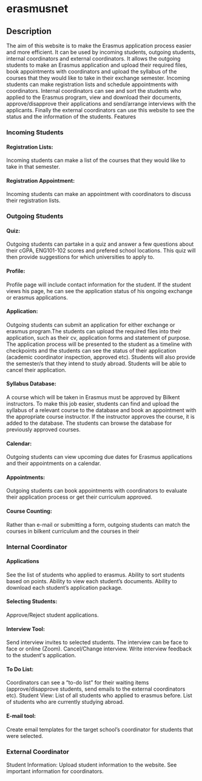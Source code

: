 # erasmusnet
## Description
The aim of this website is to make the Erasmus application process easier and more efficient. It can be used by incoming students, outgoing students, internal coordinators and external coordinators. It allows the outgoing students to make an Erasmus application and upload their required files, book appointments with coordinators and upload the syllabus of the courses that they would like to take in their exchange semester. Incoming students can make registration lists and schedule appointments with coordinators. Internal coordinators can see and sort the students who applied to the Erasmus program, view and download their documents, approve/disapprove their applications and send/arrange interviews with the applicants. Finally the external coordinators can use this website to see the status and the information of the students.
Features

### Incoming Students
#### Registration Lists:
Incoming students can make a list of the courses that they would like to take in that semester.
#### Registration Appointment:
Incoming students can make an appointment with coordinators to discuss their registration lists.

### Outgoing Students
#### Quiz:
Outgoing students can partake in a quiz and answer a few questions about their cGPA, ENG101-102 scores and prefered school locations. This quiz will then provide suggestions for which universities to apply to.
#### Profile: 
Profile page will include contact information for the student. If the student views his page, he can see the application status of his ongoing exchange or erasmus applications.
#### Application: 
Outgoing students can submit an application for either exchange or erasmus program.The students can upload the required files into their application, such as their cv, application forms and statement of purpose. The application process will be presented to the student as a timeline with checkpoints and the students can see the status of their application (academic coordinator inspection, approved etc). Students will also provide the semester/s that they intend to study abroad. Students will be able to cancel their application.
#### Syllabus Database: 
A course which will be taken in Erasmus must be approved by Bilkent instructors. To make this job easier, students can find and upload the syllabus of a relevant course to the database and book an appointment with the appropriate course instructor. If the instructor approves the course, it is added to the database. The students can browse the database for previously approved courses. 
#### Calendar: 
Outgoing students can view upcoming due dates for Erasmus applications and their appointments on a calendar.
#### Appointments: 
Outgoing students can book appointments with coordinators to evaluate their application process or get their curriculum approved.
#### Course Counting: 
Rather than e-mail or submitting a form, outgoing students can match the courses in bilkent curriculum and the courses in their 
### Internal Coordinator 
#### Applications
See the list of students who applied to erasmus.
Ability to sort students based on points.
Ability to view each student’s documents.
Ability to download each student’s application package.
#### Selecting Students:
Approve/Reject student applications.
#### Interview Tool:
Send interview invites to selected students.
The interview can be face to face or online (Zoom).
Cancel/Change interview.
Write interview feedback to the student's application.
#### To Do List:
Coordinators can see a “to-do list” for their waiting items (approve/disapprove students, send emails to the external coordinators etc).
Student View:
List of all students who applied to erasmus before.
List of students who are currently studying abroad.
#### E-mail tool:
Create email templates for the target school’s coordinator for students that were selected.
### External Coordinator  
Student Information:
Upload student information to the website.
See important information for coordinators.
